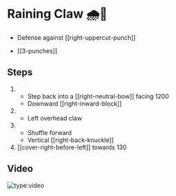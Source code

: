 # Raining Claw 🌧️🐯

- Defense against [[right-uppercut-punch]]

- [[3-punches]]

## Steps

1. - Step back into a [[right-neutral-bow]] facing 1200
   - Downward [[right-inward-block]]
2. - Left overhead claw
3. - Shuffle forward
   - Vertical [[right-back-knuckle]]
4. [[cover-right-before-left]] towards 130

## Video

![type:video](https://www.youtube.com/embed/IXZ6kr4VHQw?start=355&end=368)
